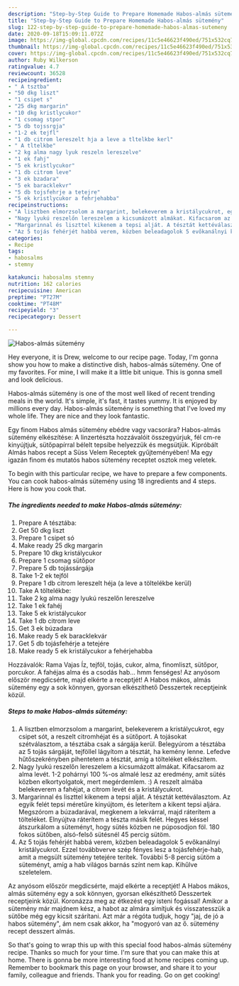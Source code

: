 ```yaml
---
description: "Step-by-Step Guide to Prepare Homemade Habos-almás sütemény"
title: "Step-by-Step Guide to Prepare Homemade Habos-almás sütemény"
slug: 122-step-by-step-guide-to-prepare-homemade-habos-almas-sutemeny
date: 2020-09-18T15:09:11.072Z
image: https://img-global.cpcdn.com/recipes/11c5e46623f490ed/751x532cq70/habos-almas-sutemeny-recept-foto.jpg
thumbnail: https://img-global.cpcdn.com/recipes/11c5e46623f490ed/751x532cq70/habos-almas-sutemeny-recept-foto.jpg
cover: https://img-global.cpcdn.com/recipes/11c5e46623f490ed/751x532cq70/habos-almas-sutemeny-recept-foto.jpg
author: Ruby Wilkerson
ratingvalue: 4.7
reviewcount: 36528
recipeingredient:
- " A tsztba"
- "50 dkg liszt"
- "1 csipet s"
- "25 dkg margarin"
- "10 dkg kristlycukor"
- "1 csomag stpor"
- "5 db tojssrgja"
- "1-2 ek tejfl"
- "1 db citrom lereszelt hja a leve a tltelkbe kerl"
- " A tltelkbe"
- "2 kg alma nagy lyuk reszeln lereszelve"
- "1 ek fahj"
- "5 ek kristlycukor"
- "1 db citrom leve"
- "3 ek bzadara"
- "5 ek baracklekvr"
- "5 db tojsfehrje a tetejre"
- "5 ek kristlycukor a fehrjehabba"
recipeinstructions:
- "A lisztben elmorzsolom a margarint, belekeverem a kristálycukrot, egy csipet sót, a reszelt citromhéjat és a sütőport. A tojásokat szétválasztom, a tésztába csak a sárgája kerül. Belegyúrom a tésztába az 5 tojás sárgáját, tejföllel lágyítom a tésztát, ha kemény lenne. Lefedve hűtőszekrényben pihentetem a tésztát, amíg a tölteléket elkészítem."
- "Nagy lyukú reszelőn lereszelem a kicsumázott almákat. Kifacsarom az alma levét. 1-2 pohárnyi 100 %-os almalé lesz az eredmény, amit sütés közben elkortyolgatok, mert megérdemlem. :) A reszelt almába belekeverem a fahéjat, a citrom levét és a kristálycukrot."
- "Margarinnal és liszttel kikenem a tepsi alját. A tésztát kettéválasztom. Az egyik felét tepsi méretűre kinyújtom, és leterítem a kikent tepsi aljára. Megszórom a búzadarával, megkenem a lekvárral, majd ráterítem a tölteléket. Elnyújtva ráterítem a tészta másik felét. Hegyes késsel átszurkálom a süteményt, hogy sütés közben ne púposodjon föl. 180 fokos sütőben, alsó-felső sütésnél 45 percig sütöm."
- "Az 5 tojás fehérjét habbá verem, közben beleadagolok 5 evőkanálnyi kristálycukrot. Ezzel továbbverve szép fényes lesz a tojásfehérje-hab, amit a megsült sütemény tetejére terítek. További 5-8 percig sütöm a süteményt, amíg a hab világos barnás színt nem kap. Kihűlve szeletelem."
categories:
- Recipe
tags:
- habosalms
- stemny

katakunci: habosalms stemny 
nutrition: 162 calories
recipecuisine: American
preptime: "PT27M"
cooktime: "PT48M"
recipeyield: "3"
recipecategory: Dessert

---
```



![Habos-almás sütemény](https://img-global.cpcdn.com/recipes/11c5e46623f490ed/751x532cq70/habos-almas-sutemeny-recept-foto.jpg)

Hey everyone, it is Drew, welcome to our recipe page. Today, I'm gonna show you how to make a distinctive dish, habos-almás sütemény. One of my favorites. For mine, I will make it a little bit unique. This is gonna smell and look delicious.

Habos-almás sütemény is one of the most well liked of recent trending meals in the world. It's simple, it's fast, it tastes yummy. It is enjoyed by millions every day. Habos-almás sütemény is something that I've loved my whole life. They are nice and they look fantastic.

Egy finom Habos almás sütemény ebédre vagy vacsorára? Habos-almás sütemény elkészítése: A linzertészta hozzávalóit összegyúrjuk, fél cm-re kinyújtjuk, sütőpapírral bélelt tepsibe helyezzük és megsütjük. Kipróbált Almás habos recept a Süss Velem Receptek gyűjteményében! Ma egy igazán finom és mutatós habos sütemény receptet osztok meg veletek.


To begin with this particular recipe, we have to prepare a few components. You can cook habos-almás sütemény using 18 ingredients and 4 steps. Here is how you cook that.

<!--inarticleads1-->

##### The ingredients needed to make Habos-almás sütemény:

1. Prepare  A tésztába:
1. Get 50 dkg liszt
1. Prepare 1 csipet só
1. Make ready 25 dkg margarin
1. Prepare 10 dkg kristálycukor
1. Prepare 1 csomag sütőpor
1. Prepare 5 db tojássárgája
1. Take 1-2 ek tejföl
1. Prepare 1 db citrom lereszelt héja (a leve a töltelékbe kerül)
1. Take  A töltelékbe:
1. Take 2 kg alma nagy lyukú reszelőn lereszelve
1. Take 1 ek fahéj
1. Take 5 ek kristálycukor
1. Take 1 db citrom leve
1. Get 3 ek búzadara
1. Make ready 5 ek baracklekvár
1. Get 5 db tojásfehérje a tetejére
1. Make ready 5 ek kristálycukor a fehérjehabba


Hozzávalók: Rama Vajas Íz, tejföl, tojás, cukor, alma, finomliszt, sütőpor, porcukor. A fahéjas alma és a csodás hab… hmm fenséges! Az anyósom először megdicsérte, majd elkérte a receptjét! A Habos mákos, almás sütemény egy a sok könnyen, gyorsan elkészíthető Desszertek receptjeink közül. 

<!--inarticleads2-->

##### Steps to make Habos-almás sütemény:

1. A lisztben elmorzsolom a margarint, belekeverem a kristálycukrot, egy csipet sót, a reszelt citromhéjat és a sütőport. A tojásokat szétválasztom, a tésztába csak a sárgája kerül. Belegyúrom a tésztába az 5 tojás sárgáját, tejföllel lágyítom a tésztát, ha kemény lenne. Lefedve hűtőszekrényben pihentetem a tésztát, amíg a tölteléket elkészítem.
1. Nagy lyukú reszelőn lereszelem a kicsumázott almákat. Kifacsarom az alma levét. 1-2 pohárnyi 100 %-os almalé lesz az eredmény, amit sütés közben elkortyolgatok, mert megérdemlem. :) A reszelt almába belekeverem a fahéjat, a citrom levét és a kristálycukrot.
1. Margarinnal és liszttel kikenem a tepsi alját. A tésztát kettéválasztom. Az egyik felét tepsi méretűre kinyújtom, és leterítem a kikent tepsi aljára. Megszórom a búzadarával, megkenem a lekvárral, majd ráterítem a tölteléket. Elnyújtva ráterítem a tészta másik felét. Hegyes késsel átszurkálom a süteményt, hogy sütés közben ne púposodjon föl. 180 fokos sütőben, alsó-felső sütésnél 45 percig sütöm.
1. Az 5 tojás fehérjét habbá verem, közben beleadagolok 5 evőkanálnyi kristálycukrot. Ezzel továbbverve szép fényes lesz a tojásfehérje-hab, amit a megsült sütemény tetejére terítek. További 5-8 percig sütöm a süteményt, amíg a hab világos barnás színt nem kap. Kihűlve szeletelem.


Az anyósom először megdicsérte, majd elkérte a receptjét! A Habos mákos, almás sütemény egy a sok könnyen, gyorsan elkészíthető Desszertek receptjeink közül. Koronázza meg az étkezést egy isteni fogással! Amikor a sütemény már majdnem kész, a habot az almára simítjuk és visszatesszük a sütőbe még egy kicsit szárítani. Azt már a régóta tudjuk, hogy &#34;jaj, de jó a habos sütemény&#34;, ám nem csak akkor, ha &#34;mogyoró van az ő. sütemény recept desszert almás. 

So that's going to wrap this up with this special food habos-almás sütemény recipe. Thanks so much for your time. I'm sure that you can make this at home. There is gonna be more interesting food at home recipes coming up. Remember to bookmark this page on your browser, and share it to your family, colleague and friends. Thank you for reading. Go on get cooking!
